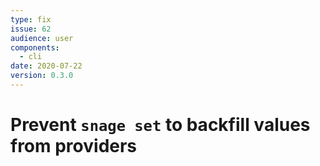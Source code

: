 ```yaml
---
type: fix
issue: 62
audience: user
components:
  - cli
date: 2020-07-22
version: 0.3.0
---
```


# Prevent `snage set` to backfill values from providers
